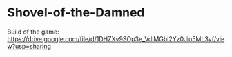 # Shovel-of-the-Damned
 
Build of the game: https://drive.google.com/file/d/1DHZXv9SOp3e_VdiMGbi2Yz0Jlo5ML3yf/view?usp=sharing
